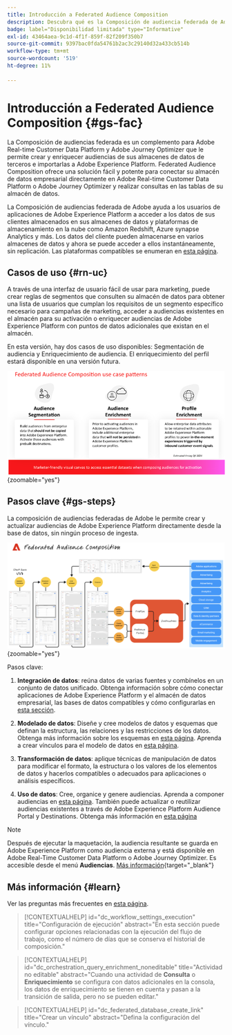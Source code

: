 ```yaml
---
title: Introducción a Federated Audience Composition
description: Descubra qué es la Composición de audiencia federada de Adobe y cómo utilizarla en Adobe Experience Platform
badge: label="Disponibilidad limitada" type="Informative"
exl-id: 43464aea-9c1d-4f1f-859f-82f209f350b7
source-git-commit: 9397bac0fda54761b2ac3c29140d32a433cb514b
workflow-type: tm+mt
source-wordcount: '519'
ht-degree: 11%

---
```


# Introducción a Federated Audience Composition {#gs-fac}

La Composición de audiencias federada es un complemento para Adobe Real-time Customer Data Platform y Adobe Journey Optimizer que le permite crear y enriquecer audiencias de sus almacenes de datos de terceros e importarlas a Adobe Experience Platform. Federated Audience Composition ofrece una solución fácil y potente para conectar su almacén de datos empresarial directamente en Adobe Real-time Customer Data Platform o Adobe Journey Optimizer y realizar consultas en las tablas de su almacén de datos.

La Composición de audiencias federada de Adobe ayuda a los usuarios de aplicaciones de Adobe Experience Platform a acceder a los datos de sus clientes almacenados en sus almacenes de datos y plataformas de almacenamiento en la nube como Amazon Redshift, Azure synapse Analytics y más. Los datos del cliente pueden almacenarse en varios almacenes de datos y ahora se puede acceder a ellos instantáneamente, sin replicación. Las plataformas compatibles se enumeran en [esta página](../connections/federated-db.md#supported-db).

## Casos de uso {#rn-uc}

A través de una interfaz de usuario fácil de usar para marketing, puede crear reglas de segmentos que consulten su almacén de datos para obtener una lista de usuarios que cumplan los requisitos de un segmento específico necesario para campañas de marketing, acceder a audiencias existentes en el almacén para su activación o enriquecer audiencias de Adobe Experience Platform con puntos de datos adicionales que existan en el almacén.

En esta versión, hay dos casos de uso disponibles: Segmentación de audiencia y Enriquecimiento de audiencia. El enriquecimiento del perfil estará disponible en una versión futura.

![diagrama](assets/fac-use-cases.png){zoomable="yes"}

## Pasos clave {#gs-steps}

La composición de audiencias federadas de Adobe le permite crear y actualizar audiencias de Adobe Experience Platform directamente desde la base de datos, sin ningún proceso de ingesta.

![diagrama](assets/steps-diagram.png){zoomable="yes"}

Pasos clave:

1. **Integración de datos**: reúna datos de varias fuentes y combínelos en un conjunto de datos unificado. Obtenga información sobre cómo conectar aplicaciones de Adobe Experience Platform y el almacén de datos empresarial, las bases de datos compatibles y cómo configurarlas en [esta sección](../connections/federated-db.md).

2. **Modelado de datos**: Diseñe y cree modelos de datos y esquemas que definan la estructura, las relaciones y las restricciones de los datos. Obtenga más información sobre los esquemas en [esta página](../customer/schemas.md). Aprenda a crear vínculos para el modelo de datos en [esta página](../data-management/gs-models.md).

3. **Transformación de datos**: aplique técnicas de manipulación de datos para modificar el formato, la estructura o los valores de los elementos de datos y hacerlos compatibles o adecuados para aplicaciones o análisis específicos.

4. **Uso de datos**: Cree, organice y genere audiencias. Aprenda a componer audiencias en [esta página](../compositions/gs-compositions.md). También puede actualizar o reutilizar audiencias existentes a través de Adobe Experience Platform Audience Portal y Destinations. Obtenga más información en [esta página](../connections/destinations.md)


>[!NOTE]
>
>Después de ejecutar la maquetación, la audiencia resultante se guarda en Adobe Experience Platform como audiencia externa y está disponible en Adobe Real-Time Customer Data Platform o Adobe Journey Optimizer. Es accesible desde el menú **Audiencias**. [Más información](https://experienceleague.adobe.com/en/docs/experience-platform/segmentation/ui/audience-portal){target="_blank"}
>



## Más información {#learn}

<!-- Workflow + Workflow activities-->

Ver las preguntas más frecuentes en [esta página](faq.md).

>[!CONTEXTUALHELP]
>id="dc_workflow_settings_execution"
>title="Configuración de ejecución"
>abstract="En esta sección puede configurar opciones relacionadas con la ejecución del flujo de trabajo, como el número de días que se conserva el historial de composición."




>[!CONTEXTUALHELP]
>id="dc_orchestration_query_enrichment_noneditable"
>title="Actividad no editable"
>abstract="Cuando una actividad de **Consulta** o **Enriquecimiento** se configura con datos adicionales en la consola, los datos de enriquecimiento se tienen en cuenta y pasan a la transición de salida, pero no se pueden editar."

<!-- Create a link -->

>[!CONTEXTUALHELP]
>id="dc_federated_database_create_link"
>title="Crear un vínculo"
>abstract="Defina la configuración del vínculo."
